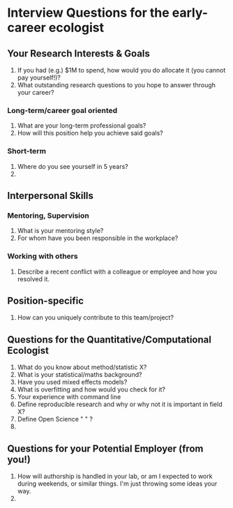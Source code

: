 # Interview Questions for the early-career ecologist


## Your Research Interests & Goals
1. If you had (e.g.) $1M to spend, how would you do allocate it (you cannot pay yourself!)?
1. What outstanding research questions to you hope to answer through your career?


### Long-term/career goal oriented
1. What are your long-term professional goals?
1. How will this position help you achieve said goals?

### Short-term 
1. Where do you see yourself in 5 years?
1. 


## Interpersonal Skills


### Mentoring, Supervision
1. What is your mentoring style?
1. For whom have you been responsible in the workplace?


### Working with others
1. Describe a recent conflict with a colleague or employee and how you resolved it.


## Position-specific
1. How can you uniquely contribute to this team/project?

## Questions for the Quantitative/Computational Ecologist

1. What do you know about method/statistic X?
1. What is your statistical/maths background? 
1. Have you used mixed effects models?
1. What is overfitting and how would you check for it?
1. Your experience with command line
1. Define reproducible research and why or why not it is important in field X?
1. Define Open Science " " ?
1. 


## Questions for **your** Potential Employer (from you!)
1. How will authorship is handled in your lab, or am I expected to work during weekends, or similar things. I'm just throwing some ideas your way.
1. 


